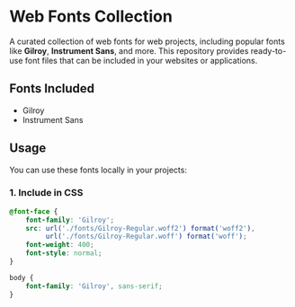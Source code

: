 # Web Fonts Collection

A curated collection of web fonts for web projects, including popular fonts like **Gilroy**, **Instrument Sans**, and more. This repository provides ready-to-use font files that can be included in your websites or applications.

## Fonts Included

- Gilroy
- Instrument Sans

## Usage

You can use these fonts locally in your projects:

### 1. Include in CSS

```css
@font-face {
    font-family: 'Gilroy';
    src: url('./fonts/Gilroy-Regular.woff2') format('woff2'),
         url('./fonts/Gilroy-Regular.woff') format('woff');
    font-weight: 400;
    font-style: normal;
}

body {
    font-family: 'Gilroy', sans-serif;
}
